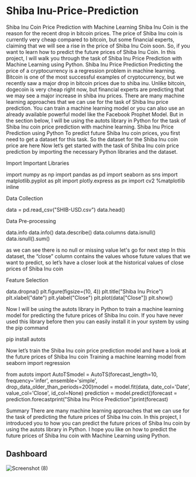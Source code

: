 # Shiba Inu-Price-Prediction
Shiba Inu Coin Price Prediction with Machine Learning
Shiba Inu Coin is the reason for the recent drop in bitcoin prices. The price of Shiba Inu coin is currently very cheap compared to bitcoin, but some financial experts, claiming that we will see a rise in the price of Shiba Inu Coin soon. So, if you want to learn how to predict the future prices of Shiba Inu Coin. In this project, I will walk you through the task of Shiba Inu Price Prediction with Machine Learning using Python.
Shiba Inu Price Prediction
Predicting the price of a cryptocurrency is a regression problem in machine learning. Bitcoin is one of the most successful examples of cryptocurrency, but we recently saw a major drop in bitcoin prices due to shiba inu. Unlike bitcoin, dogecoin is very cheap right now, but financial experts are predicting that we may see a major increase in shiba inu prices.
There are many machine learning approaches that we can use for the task of Shiba Inu price prediction. You can train a machine learning model or you can also use an already available powerful model like the Facebook Prophet Model. But in the section below, I will be using the autots library in Python for the task of Shiba Inu coin price prediction with machine learning.
Shiba Inu Price Prediction using Python
To predict future Shiba Inu coin prices, you first need to get a dataset for this task. So the dataset for the Shiba Inu coin price are here
Now let’s get started with the task of Shiba Inu coin price prediction by importing the necessary Python libraries and the dataset.

Import Important Libraries

import numpy as np
import pandas as pd
import seaborn as sns
import matplotlib.pyplot as plt
import plotly.express as px
import cv2
%matplotlib inline

Data Collection

data = pd.read_csv("SHIB-USD.csv")
data.head()

Data Pre-processing

data.info
data.info()
data.describe()
data.columns
data.isnull()
data.isnull().sum()

as we can see there is no null or missing value let's go for next step
In this dataset, the “close” column contains the values whose future values that we want to predict, so let’s have a closer look at the historical values of close prices of Shiba Inu coin

Feature Selection

data.dropna()
plt.figure(figsize=(10, 4))
plt.title("Shiba Inu Price")
plt.xlabel("date")
plt.ylabel("Close")
plt.plot(data["Close"])
plt.show()

Now I will be using the autots library in Python to train a machine learning model for predicting the future prices of Shiba Inu coin. If you have never used this library before then you can easily install it in your system by using the pip command

pip install autots

Now let’s train the Shiba Inu coin price prediction model and have a look at the future prices of Shiba Inu coin
Training a machine learning model
from seaborn import regression

from autots import AutoTSmodel = AutoTS(forecast_length=10, frequency='infer', ensemble='simple', drop_data_older_than_periods=200)model = model.fit(data, date_col='Date', value_col='Close', id_col=None)
prediction = model.predict()forecast = prediction.forecastprint("Shiba Inu Price Prediction")print(forecast)

Summary
There are many machine learning approaches that we can use for the task of predicting the future prices of Shiba Inu coin. In this project, I introduced you to how you can predict the future prices of Shiba Inu coin by using the autots library in Python. I hope you like on how to predict the future prices of  Shiba Inu coin with Machine Learning using Python.

<h2>Dashboard</h2>

![Screenshot (8)](https://user-images.githubusercontent.com/70066441/213255660-ed066dc9-b2bf-4a6f-b531-b031047a5ab0.png)




